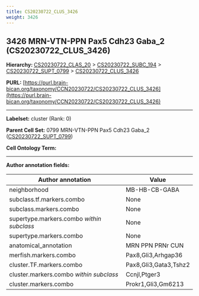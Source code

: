 ```yaml
---
title: CS20230722_CLUS_3426
weight: 3426
---
```

## 3426 MRN-VTN-PPN Pax5 Cdh23 Gaba_2 (CS20230722_CLUS_3426)
<b>Hierarchy: </b>
[CS20230722_CLAS_20](../CS20230722_CLAS_20) >
[CS20230722_SUBC_194](../CS20230722_SUBC_194) >
[CS20230722_SUPT_0799](../CS20230722_SUPT_0799) >
[CS20230722_CLUS_3426](../CS20230722_CLUS_3426)

**PURL:** [https://purl.brain-bican.org/taxonomy/CCN20230722/CS20230722_CLUS_3426](https://purl.brain-bican.org/taxonomy/CCN20230722/CS20230722_CLUS_3426)

---


**Labelset:** cluster (Rank: 0)

**Parent Cell Set:** 0799 MRN-VTN-PPN Pax5 Cdh23 Gaba_2 ([CS20230722_SUPT_0799](../CS20230722_SUPT_0799))



**Cell Ontology Term:** 

[MARKER GENES.]: #


---

[TRANSFERRED ANNOTATIONS.]: #


[AUTHOR ANNOTATION FIELDS.]: #


**Author annotation fields:**

| Author annotation | Value |
|-------------------|-------|
|neighborhood|MB-HB-CB-GABA|
|subclass.tf.markers.combo|None|
|subclass.markers.combo|None|
|supertype.markers.combo _within subclass_|None|
|supertype.markers.combo|None|
|anatomical_annotation|MRN PPN PRNr CUN|
|merfish.markers.combo|Pax8,Gli3,Arhgap36|
|cluster.TF.markers.combo|Pax8,Gli3,Gata3,Tshz2|
|cluster.markers.combo _within subclass_|Ccnjl,Ptger3|
|cluster.markers.combo|Prokr1,Gli3,Gm6213|

